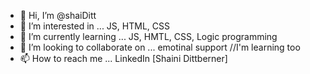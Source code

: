 - 👋 Hi, I’m @shaiDitt
- 👀 I’m interested in ... JS, HTML, CSS
- 🌱 I’m currently learning ... JS, HMTL, CSS, Logic programming
- 💞️ I’m looking to collaborate on ... emotinal support //I'm learning too
- 📫 How to reach me ... LinkedIn [Shaini Dittberner]

<!---
shaiDitt/shaiDitt is a ✨ special ✨ repository because its `README.md` (this file) appears on your GitHub profile.
You can click the Preview link to take a look at your changes.
--->
